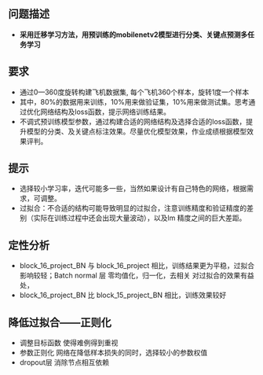 ## 问题描述
+ **采用迁移学习方法，用预训练的mobilenetv2模型进行分类、关键点预测多任务学习**
## 要求
+ 通过0—360度旋转构建飞机数据集, 每个飞机360个样本，旋转1度一个样本
+ 其中，80%的数据用来训练，10%用来做验证集，10%用来做测试集。思考通过优化网络结构及loss函数，提示网络训练结果。
+ 不调式预训练模型参数，通过构建合适的网络结构及选择合适的loss函数，提升模型的分类、及关键点标注效果。尽量优化模型效果，作业成绩根据模型效果评判。
## 提示
+ 选择较小学习率，迭代可能多一些，当然如果设计有自己特色的网络，根据需求，可调整。
+ 过拟合：不合适的结构可能导致明显的过拟合，注意训练精度和验证精度的差别（实际在训练过程中还会出现大量波动），以及lm 精度之间的巨大差距。

## 定性分析

+ block_16_project_BN 与 block_16_project 相比，训练结果更为平稳，过拟合影响较轻；Batch normal 层 零均值化，归一化，去相关 对过拟合的效果有益处，
+ block_16_project_BN 比 block_15_project_BN 相比，训练效果较好


## 降低过拟合——正则化
+ 调整目标函数 使得难例得到重视
+ 参数正则化   网络在降低样本损失的同时，选择较小的参数权值
+ dropout层   消除节点相互依赖
